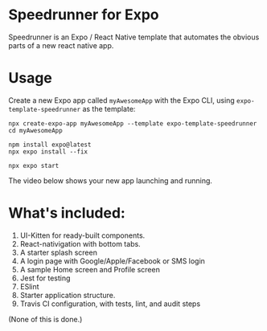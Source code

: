 # Speedrunner for Expo

Speedrunner is an Expo / React Native template that automates the obvious parts of a new react native app. 

# Usage

Create a new Expo app called `myAwesomeApp` with the Expo CLI, using `expo-template-speedrunner` as the template:

```shell
npx create-expo-app myAwesomeApp --template expo-template-speedrunner
cd myAwesomeApp

npm install expo@latest
npx expo install --fix

npx expo start
```

The video below shows your new app launching and running.

# What's included:

1. UI-Kitten for ready-built components.
2. React-nativigation with bottom tabs.
3. A starter splash screen
4. A login page with Google/Apple/Facebook or SMS login 
5. A sample Home screen and Profile screen
6. Jest for testing
7. ESlint 
8. Starter application structure.
9. Travis CI configuration, with tests, lint, and audit steps

(None of this is done.)